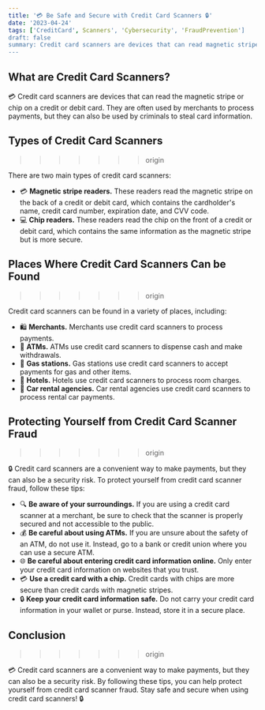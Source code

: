 ```yaml
---
title: '💳 Be Safe and Secure with Credit Card Scanners 🔒'
date: '2023-04-24'
tags: ['CreditCard', Scanners', 'Cybersecurity', 'FraudPrevention']
draft: false
summary: Credit card scanners are devices that can read magnetic stripes or chips on credit or debit cards. Learn about the two main types of credit card scanners, where they can be found, and tips for protecting yourself from credit card scanner fraud.
---
```


## What are Credit Card Scanners?

💳 Credit card scanners are devices that can read the magnetic stripe or chip on a credit or debit card. They are often used by merchants to process payments, but they can also be used by criminals to steal card information.

## Types of Credit Card Scanners

>>>>>>> origin

There are two main types of credit card scanners:

- 💳 **Magnetic stripe readers.** These readers read the magnetic stripe on the back of a credit or debit card, which contains the cardholder's name, credit card number, expiration date, and CVV code.
- 💻 **Chip readers.** These readers read the chip on the front of a credit or debit card, which contains the same information as the magnetic stripe but is more secure.

## Places Where Credit Card Scanners Can be Found

>>>>>>> origin

Credit card scanners can be found in a variety of places, including:

- 🛍️ **Merchants.** Merchants use credit card scanners to process payments.
- 🏧 **ATMs.** ATMs use credit card scanners to dispense cash and make withdrawals.
- 🚗 **Gas stations.** Gas stations use credit card scanners to accept payments for gas and other items.
- 🏨 **Hotels.** Hotels use credit card scanners to process room charges.
- 🚗 **Car rental agencies.** Car rental agencies use credit card scanners to process rental car payments.

## Protecting Yourself from Credit Card Scanner Fraud

>>>>>>> origin

🔒 Credit card scanners are a convenient way to make payments, but they can also be a security risk. To protect yourself from credit card scanner fraud, follow these tips:

- 🔍 **Be aware of your surroundings.** If you are using a credit card scanner at a merchant, be sure to check that the scanner is properly secured and not accessible to the public.
- 💰 **Be careful about using ATMs.** If you are unsure about the safety of an ATM, do not use it. Instead, go to a bank or credit union where you can use a secure ATM.
- 🌐 **Be careful about entering credit card information online.** Only enter your credit card information on websites that you trust.
- 💳 **Use a credit card with a chip.** Credit cards with chips are more secure than credit cards with magnetic stripes.
- 🔒 **Keep your credit card information safe.** Do not carry your credit card information in your wallet or purse. Instead, store it in a secure place.

## Conclusion

>>>>>>> origin

💳 Credit card scanners are a convenient way to make payments, but they can also be a security risk. By following these tips, you can help protect yourself from credit card scanner fraud. Stay safe and secure when using credit card scanners! 🔒
